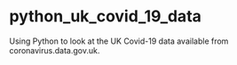 # python_uk_covid_19_data
Using Python to look at the UK Covid-19 data available from coronavirus.data.gov.uk.
